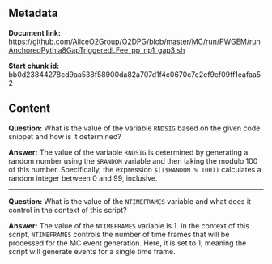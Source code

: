 ## Metadata

**Document link:** https://github.com/AliceO2Group/O2DPG/blob/master/MC/run/PWGEM/runAnchoredPythia8GapTriggeredLFee_pp_np1_gap3.sh

**Start chunk id:** bb0d23844278cd9aa538f58900da82a707d1f4c0670c7e2ef9cf09ff1eafaa52

## Content

**Question:** What is the value of the variable `RNDSIG` based on the given code snippet and how is it determined?

**Answer:** The value of the variable `RNDSIG` is determined by generating a random number using the `$RANDOM` variable and then taking the modulo 100 of this number. Specifically, the expression `$(($RANDOM % 100))` calculates a random integer between 0 and 99, inclusive.

---

**Question:** What is the value of the `NTIMEFRAMES` variable and what does it control in the context of this script?

**Answer:** The value of the `NTIMEFRAMES` variable is 1. In the context of this script, `NTIMEFRAMES` controls the number of time frames that will be processed for the MC event generation. Here, it is set to 1, meaning the script will generate events for a single time frame.